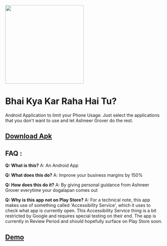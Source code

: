 <img src="https://github.com/oddlyspaced/bhaikyakarrahahaitu-android/raw/main/.assets/bhai_copped.png" width="250" height="250"/>

# Bhai Kya Kar Raha Hai Tu?
Android Application to limit your Phone Usage.
Just select the applications that you don't want to use and let Ashneer Grover do the rest.

## [Download Apk](https://github.com/oddlyspaced/bhaikyakarrahahaitu-android/raw/main/bkkrht.apk)

## FAQ :
**Q: What is this?**
A: An Android App

**Q: What does this do?**
A: Improve your business margins by 150%

**Q: How does this do it?**
A: By giving personal guidance from Ashneer Grover everytime your dogalapan comes out

**Q: Why is this app not on Play Store?**
A: For a technical note, this app makes use of something called 'Accessibility Service', which it uses to check what app is currently open. This Accessibility Service thing is a bit restricted by Google and requires special testing on their end. The app is currently in Review Period and should hopefully surface on Play Store soon.

## [Demo](https://drive.google.com/file/d/1FGDq34O93-yVtIRSgnKDKTXngPCvXhg0/view)
